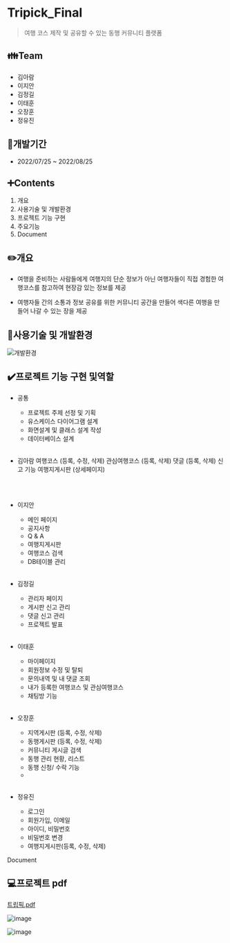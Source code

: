 # Tripick_Final
> 여행 코스 제작 및 공유할 수 있는 동행 커뮤니티 플랫폼






## :family:Team
+ 김아람
+ 이지안
+ 김정길
+ 이태훈
+ 오장훈
+ 정유진


## :calendar:개발기간
+ 2022/07/25 ~ 2022/08/25

## :heavy_plus_sign:Contents
1. 개요
3. 사용기술 및 개발환경
4. 프로젝트 기능 구현
5. 주요기능
6. Document

## :pencil2:개요
- 여행을 준비하는 사람들에게 여행지의 단순 정보가 아닌 여행자들이 직접 경험한 여행코스를 참고하여 현장감 있는 정보를 제공

- 여행자들 간의 소통과 정보 공유를 위한 커뮤니티 공간을 만들어 색다른 여행을 만들어 나갈 수 있는 장을 제공

## :hammer:사용기술 및 개발환경
![개발환경](https://user-images.githubusercontent.com/110151138/206117535-2d4d508e-b2cf-4fec-961f-5106788c0cce.jpg)


## :heavy_check_mark:프로젝트 기능 구현 및역할
+ 공통
  + 프로젝트 주제 선정 및 기획
  + 유스케이스 다이어그램 설계
  + 화면설계 및 클래스 설계 작성
  + 데이터베이스 설계
<br><br>

+ 김아람
   여행코스 (등록, 수정, 삭제)
   관심여행코스 (등록, 삭제)
   댓글 (등록, 삭제)
   신고 기능
   여행지게시판 (상세페이지)

<br><br>


+ 이지안
  + 메인 페이지
  + 공지사항
  + Q & A
  + 여행지게시판
  + 여행코스 검색
  + DB테이블 관리
<br><br>


+ 김정길
  + 관리자 페이지
  + 게시판 신고 관리
  + 댓글 신고 관리
  + 프로젝트 발표
<br><br>


+ 이태훈
  + 마이페이지
  + 회원정보 수정 및 탈퇴
  + 문의내역 및 내 댓글 조회
  + 내가 등록한 여행코스 및 관심여행코스
  + 채팅방 기능
<br><br>


+ 오장훈
  + 지역게시판 (등록, 수정, 삭제)
  + 동행게시판 (등록, 수정, 삭제)
  + 커뮤니티 게시글 검색
  + 동행 관리 현황, 리스트
  + 동행 신청/ 수락 기능
  + <br><br>

+ 정유진
  + 로그인
  + 회원가입, 이메일
  + 아이디, 비밀번호
  + 비밀번호 변경
  + 여행지게시판(등록, 수정, 삭제)

Document
## :computer:프로젝트 pdf
[트립픽.pdf](https://github.com/ryandev7/Tripick_Final/files/10163657/pdf.pdf)

![image](https://user-images.githubusercontent.com/110151138/206121261-e520c23a-8aee-4167-86d7-3ceba534d672.png)

![image](https://user-images.githubusercontent.com/110151138/206121422-4619cda8-fede-49f0-a331-d8f1be57a8f1.png)

